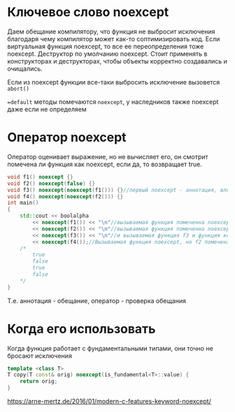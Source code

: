 # Ключевое слово noexcept
Даем обещание компилятору, что функция не выбросит исключения благодаря чему компилятор может как-то соптимизировать код. Если виртуальная функция noexcept, то все ее переопределения тоже noexcept. Деструктор по умолчанию noexcept. Стоит применять в конструкторах и деструкторах, чтобы объекты корректно создавались и очищались.

Если из noexcept функции все-таки выбросить исключение вызовется `abort()`

`=default` методы помечаются `noexcept`, у наследников также noexcept даже если не определяем

# Оператор noexcept
Оператор оценивает выражение, но не вычисляет его, он смотрит помечена ли функция как noexcept, если да, то возвращает true.

```cpp
void f1() noexcept {}
void f2() noexcept(false) {}
void f3() noexcept(noexcept(f1())) {}//первый noexcept - аннотация, вложенный, второй - оператор
void f4() noexcept(noexcept(f2())) {}
int main()
{
	std::cout << boolalpha 
		<< noexcept(f1()) << "\n"//вызываемая функция помеченна noexcept
		<< noexcept(f2()) << "\n"//вызываемая функция помеченна noexcept(false)
		<< noexcept(f3()) << "\n"//и вызываемая функция f3 и функция которая вызывается внутри f1 noexcept
		<< noexcept(f4());//Вызываемая функция noexcept, но f2 помечена noexxcept(false)
	/*
		true
		false
		true
		false
	*/
}
```

Т.е. аннотация - обещание, оператор - проверка обещания
# Когда его использовать
Когда функция работает с фундаментальными типами, они точно не бросают исключения

```cpp
template <class T>  
T copy(T const& orig) noexcept(is_fundamental<T>::value) {  
    return orig;  
}
```

https://arne-mertz.de/2016/01/modern-c-features-keyword-noexcept/
